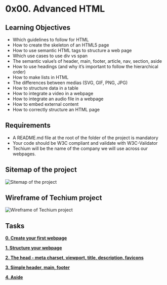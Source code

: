 # 0x00. Advanced HTML

## Learning Objectives
- Which guidelines to follow for HTML
- How to create the skeleton of an HTML5 page
- How to use semantic HTML tags to structure a web page
- Which use cases to use div vs span
- The semantic value’s of header, main, footer, article, nav, section, aside
- How to use headings (and why it’s important to follow the hierarchical order)
- How to make lists in HTML
- The differences between medias (SVG, GIF, PNG, JPG)
- How to structure data in a table
- How to integrate a video in a webpage
- How to integrate an audio file in a webpage
- How to embed external content
- How to correctly structure an HTML page

## Requirements
- A README.md file at the root of the folder of the project is mandatory
- Your code should be W3C compliant and validate with W3C-Validator
- Techium will be the name of the company we will use across our webpages.

## Sitemap of the project
![Sitemap of the project](https://holbertonintranet.s3.amazonaws.com/uploads/medias/2020/4/4dec2ba9d84a0a55355b1c1e2de4c57854a2d35a.png?X-Amz-Algorithm=AWS4-HMAC-SHA256&X-Amz-Credential=AKIARDDGGGOU5BHMTQX4%2F20211129%2Fus-east-1%2Fs3%2Faws4_request&X-Amz-Date=20211129T172751Z&X-Amz-Expires=86400&X-Amz-SignedHeaders=host&X-Amz-Signature=65c6edf51ef78cae0ceda7519d7899447aedee6c2b3ad0128e8d0e3d266ed6b9)

## Wireframe of Techium project
![Wireframe of Techium project](https://holbertonintranet.s3.amazonaws.com/uploads/medias/2020/4/3e4f9e2b3cb73d1768229e086f5da35337be5c6c.png?X-Amz-Algorithm=AWS4-HMAC-SHA256&X-Amz-Credential=AKIARDDGGGOU5BHMTQX4%2F20211129%2Fus-east-1%2Fs3%2Faws4_request&X-Amz-Date=20211129T172751Z&X-Amz-Expires=86400&X-Amz-SignedHeaders=host&X-Amz-Signature=43894a838c4052039949748d03cc4f283a2da5399fe529051757a26bfacda1a9)

## Tasks
[**0. Create your first webpage**](https://github.com/dianaparr/holbertonschool-web_front_end/blob/main/0x00-html_advanced/0-index.html)

[**1. Structure your webpage**](https://github.com/dianaparr/holbertonschool-web_front_end/blob/main/0x00-html_advanced/1-index.html)

[**2. The head - meta charset, viewport, title, description, favicons**](https://github.com/dianaparr/holbertonschool-web_front_end/blob/main/0x00-html_advanced/2-index.html)

[**3. Simple header, main, footer**](https://github.com/dianaparr/holbertonschool-web_front_end/blob/main/0x00-html_advanced/3-index.html)

[**4. Aside**](https://github.com/dianaparr/holbertonschool-web_front_end/blob/main/0x00-html_advanced/article.html)

<!-- [**0. Create your first webpage**](https://github.com/dianaparr/holbertonschool-web_front_end/blob/main/0x00-html_advanced/0-index.html)
[**0. Create your first webpage**](https://github.com/dianaparr/holbertonschool-web_front_end/blob/main/0x00-html_advanced/0-index.html)
[**0. Create your first webpage**](https://github.com/dianaparr/holbertonschool-web_front_end/blob/main/0x00-html_advanced/0-index.html)
[**0. Create your first webpage**](https://github.com/dianaparr/holbertonschool-web_front_end/blob/main/0x00-html_advanced/0-index.html)
[**0. Create your first webpage**](https://github.com/dianaparr/holbertonschool-web_front_end/blob/main/0x00-html_advanced/0-index.html)
[**0. Create your first webpage**](https://github.com/dianaparr/holbertonschool-web_front_end/blob/main/0x00-html_advanced/0-index.html)
[**0. Create your first webpage**](https://github.com/dianaparr/holbertonschool-web_front_end/blob/main/0x00-html_advanced/0-index.html)
[**0. Create your first webpage**](https://github.com/dianaparr/holbertonschool-web_front_end/blob/main/0x00-html_advanced/0-index.html)
[**0. Create your first webpage**](https://github.com/dianaparr/holbertonschool-web_front_end/blob/main/0x00-html_advanced/0-index.html)
[**0. Create your first webpage**](https://github.com/dianaparr/holbertonschool-web_front_end/blob/main/0x00-html_advanced/0-index.html)
[**0. Create your first webpage**](https://github.com/dianaparr/holbertonschool-web_front_end/blob/main/0x00-html_advanced/0-index.html)
[**0. Create your first webpage**](https://github.com/dianaparr/holbertonschool-web_front_end/blob/main/0x00-html_advanced/0-index.html)
[**0. Create your first webpage**](https://github.com/dianaparr/holbertonschool-web_front_end/blob/main/0x00-html_advanced/0-index.html)
[**0. Create your first webpage**](https://github.com/dianaparr/holbertonschool-web_front_end/blob/main/0x00-html_advanced/0-index.html)
[**0. Create your first webpage**](https://github.com/dianaparr/holbertonschool-web_front_end/blob/main/0x00-html_advanced/0-index.html)
[**0. Create your first webpage**](https://github.com/dianaparr/holbertonschool-web_front_end/blob/main/0x00-html_advanced/0-index.html)
[**0. Create your first webpage**](https://github.com/dianaparr/holbertonschool-web_front_end/blob/main/0x00-html_advanced/0-index.html)
[**0. Create your first webpage**](https://github.com/dianaparr/holbertonschool-web_front_end/blob/main/0x00-html_advanced/0-index.html)
[**0. Create your first webpage**](https://github.com/dianaparr/holbertonschool-web_front_end/blob/main/0x00-html_advanced/0-index.html)
[**0. Create your first webpage**](https://github.com/dianaparr/holbertonschool-web_front_end/blob/main/0x00-html_advanced/0-index.html)
[**0. Create your first webpage**](https://github.com/dianaparr/holbertonschool-web_front_end/blob/main/0x00-html_advanced/0-index.html)
[**0. Create your first webpage**](https://github.com/dianaparr/holbertonschool-web_front_end/blob/main/0x00-html_advanced/0-index.html)
[**0. Create your first webpage**](https://github.com/dianaparr/holbertonschool-web_front_end/blob/main/0x00-html_advanced/0-index.html)
[**0. Create your first webpage**](https://github.com/dianaparr/holbertonschool-web_front_end/blob/main/0x00-html_advanced/0-index.html)
[**0. Create your first webpage**](https://github.com/dianaparr/holbertonschool-web_front_end/blob/main/0x00-html_advanced/0-index.html)
[**0. Create your first webpage**](https://github.com/dianaparr/holbertonschool-web_front_end/blob/main/0x00-html_advanced/0-index.html)
[**0. Create your first webpage**](https://github.com/dianaparr/holbertonschool-web_front_end/blob/main/0x00-html_advanced/0-index.html)
[**0. Create your first webpage**](https://github.com/dianaparr/holbertonschool-web_front_end/blob/main/0x00-html_advanced/0-index.html)
[**0. Create your first webpage**](https://github.com/dianaparr/holbertonschool-web_front_end/blob/main/0x00-html_advanced/0-index.html)
[**0. Create your first webpage**](https://github.com/dianaparr/holbertonschool-web_front_end/blob/main/0x00-html_advanced/0-index.html)
[**0. Create your first webpage**](https://github.com/dianaparr/holbertonschool-web_front_end/blob/main/0x00-html_advanced/0-index.html)
[**0. Create your first webpage**](https://github.com/dianaparr/holbertonschool-web_front_end/blob/main/0x00-html_advanced/0-index.html)
[**0. Create your first webpage**](https://github.com/dianaparr/holbertonschool-web_front_end/blob/main/0x00-html_advanced/0-index.html)
[**0. Create your first webpage**](https://github.com/dianaparr/holbertonschool-web_front_end/blob/main/0x00-html_advanced/0-index.html)
[**0. Create your first webpage**](https://github.com/dianaparr/holbertonschool-web_front_end/blob/main/0x00-html_advanced/0-index.html)
[**0. Create your first webpage**](https://github.com/dianaparr/holbertonschool-web_front_end/blob/main/0x00-html_advanced/0-index.html)
[**0. Create your first webpage**](https://github.com/dianaparr/holbertonschool-web_front_end/blob/main/0x00-html_advanced/0-index.html)
[**0. Create your first webpage**](https://github.com/dianaparr/holbertonschool-web_front_end/blob/main/0x00-html_advanced/0-index.html) -->